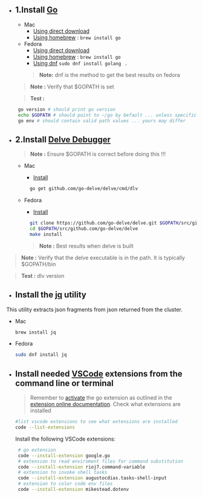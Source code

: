 - ## 1.Install [Go](https://golang.org/doc/)
  - Mac
    - [Using direct download](https://golang.org/doc/install)
    - [Using homebrew](https://docs.brew.sh) : ``` brew install go ```
  - Fedora
    - [Using direct download](https://golang.org/doc/install)
    - [Using homebrew](https://docs.brew.sh/Homebrew-on-Linux) : ``` brew install go ```
    - [Using dnf](https://developer.fedoraproject.org/tech/languages/go/go-installation.h) ``` sudo dnf install golang  ``` . 
    > **Note:** dnf is the method to get the best results on fedora
  > **Note :** Verify that $GOPATH is set
  
  > **Test :** 
  ```sh
   go version # should print go version
   echo $GOPATH # should point to ~/go by befault ... unless specifically set otherwise
   go env # should contain valid path values ... yours may differ 
   ```

- ## 2.Install [Delve Debugger](https://github.com/go-delve/delve)
  > **Note :** Ensure $GOPATH is correct before doing this !!!
  - Mac
    - [Install](https://github.com/go-delve/delve/blob/master/Documentation/installation/osx/install.md)
    ```sh
      go get github.com/go-delve/delve/cmd/dlv
    ```
    
  - Fedora
    - [Install](https://github.com/go-delve/delve/blob/master/Documentation/installation/linux/install.md)
    ```sh
      git clone https://github.com/go-delve/delve.git $GOPATH/src/github.com/go-delve/delve
      cd $GOPATH/src/github.com/go-delve/delve
      make install
    ```
    > **Note :** Best results when delve is built


>**Note :** Verify that the delve executable is in the path. It is typically $GOPATH/bin

>**Test :** dlv version

- ## Install the [jq](https://stedolan.github.io/jq/download/) utility 
This utility extracts json fragments from json returned from the cluster.
  - Mac
    ```sh
    brew install jq
    ```
  - Fedora
    ```sh
    sudo dnf install jq
    ```

- ## Install needed [VSCode](https://code.visualstudio.com/docs/editor/command-line) extensions from the command line or terminal
  > Remember to [activate](https://github.com/golang/vscode-go/blob/master/docs/commands.md#go-installupdate-tools) the go extension as outlined in the [extension online documentation](https://marketplace.visualstudio.com/items?itemName=golang.Go).
  Check what extensions are installed
  ```sh
  #list vscode extensions to see what extensions are installed
  code --list-extensions
  ```
  Install the following VSCode extensions:
  ```sh
   # go extension
   code --install-extension google.go 
   # extension to read enviroment files for command substitution
   code --install-extension rioj7.command-variable
   # extension to invoke shell tasks
   code --install-extension augustocdias.tasks-shell-input
   # extension to color code env files
   code --install-extension mikestead.dotenv

  ```